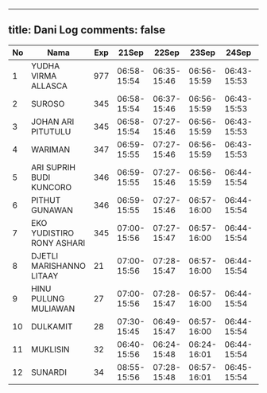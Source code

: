 
---
title: Dani Log
comments: false
---

| No | Nama | Exp | 21Sep | 22Sep | 23Sep | 24Sep | 25Sep |
|-----|-----|-----|-----|-----|-----|-----|-----|
| 1 | YUDHA VIRMA ALLASCA  | 977 | 06:58-15:54 | 06:35-15:46 | 06:56-15:59 | 06:43-15:53 | 06:57-15:39 |
| 2 | SUROSO  | 345 | 06:58-15:54 | 06:37-15:46 | 06:56-15:59 | 06:43-15:53 | 06:57-15:39 |
| 3 | JOHAN ARI PITUTULU  | 345 | 06:58-15:54 | 07:27-15:46 | 06:56-15:59 | 06:43-15:53 | 06:58-15:39 |
| 4 | WARIMAN  | 347 | 06:59-15:55 | 07:27-15:46 | 06:56-15:59 | 06:43-15:53 | 06:58-15:39 |
| 5 | ARI SUPRIH BUDI KUNCORO  | 346 | 06:59-15:55 | 07:27-15:46 | 06:56-15:59 | 06:44-15:54 | 06:58-15:39 |
| 6 | PITHUT GUNAWAN  | 346 | 06:59-15:55 | 07:27-15:46 | 06:57-16:00 | 06:44-15:54 | 06:58-15:39 |
| 7 | EKO YUDISTIRO RONY ASHARI  | 345 | 07:00-15:56 | 07:27-15:47 | 06:57-16:00 | 06:44-15:54 | 06:58-15:39 |
| 8 | DJETLI MARISHANNO LITAAY  | 21 | 07:00-15:56 | 07:28-15:47 | 06:57-16:00 | 06:44-15:54 | 06:58-15:40 |
| 9 | HINU PULUNG MULIAWAN  | 27 | 07:00-15:56 | 07:28-15:47 | 06:57-16:00 | 06:44-15:54 | 06:59-15:40 |
| 10 | DULKAMIT  | 28 | 07:30-15:45 | 06:49-15:47 | 06:57-16:00 | 06:44-15:54 | 06:59-15:40 |
| 11 | MUKLISIN  | 32 | 06:40-15:56 | 06:24-15:48 | 06:24-16:01 | 06:44-15:54 | 06:59-15:40 |
| 12 | SUNARDI  | 34 | 08:55-15:56 | 07:28-15:48 | 06:57-16:01 | 06:45-15:54 | 06:59-15:40 |
